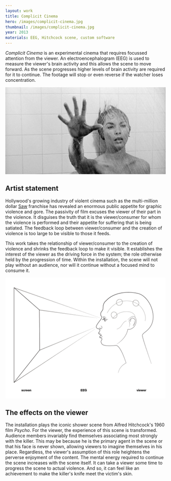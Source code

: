 ```yaml
---
layout: work
title: Complicit Cinema
hero: /images/complicit-cinema.jpg
thumbnail: /images/complicit-cinema.jpg
year: 2013
materials: EEG, Hitchcock scene, custom software
---
```



*Complicit Cinema* is an experimental cinema that requires focussed attention from the viewer. An electroencephalogram (EEG) is used to measure the viewer's brain activity and this allows the scene to move forward.
As the scene progresses higher levels of brain activity are required for it to continue. The footage will stop or even reverse if the watcher 
loses concentration. 

![Hitchcock's Psycho shower scene](/images/complicit-cinema.jpg)

## Artist statement
Hollywood's growing industry of violent cinema such as the multi-million dollar 
[Saw](https://en.wikipedia.org/wiki/Saw_(franchise)) franchise has revealed an
 enormous public appetite for graphic violence and gore.
The passivity of film excuses the viewer of their part in the
violence. It disguises the truth that it is the viewer/consumer for whom the
violence is performed and their appetite for suffering that is being satiated.
The feedback loop between viewer/consumer and the creation of violence is too
large to be visible to those it feeds.

This work takes the relationship of viewer/consumer to the creation
of violence and shrinks the feedback loop to make it visible. It establishes
the interest of the viewer as the driving force in the system; the role
otherwise held by the progression of time. Within the installation, the scene 
will not play without an audience, nor will it continue without a focused mind 
to consume it. 

![Hitchcock's Psycho shower scene](/images/complicit-cinema-schematic.png)


## The effects on the viewer
The installation plays the iconic shower scene from Alfred Hitchcock's 1960 film *Psycho*. For the viewer, the experience of this scene is transformed. Audience members invariably find themselves associating most strongly with the killer.
This may be because he is the primary agent in the scene or that his 
face is never shown, allowing viewers to imagine themselves in his place.
Regardless, the viewer's assumption of this role heightens the perverse
enjoyment of the content. The mental energy required to continue the scene 
increases with the scene itself. It can take a viewer some time to progress the 
scene to actual violence. And so, it can feel like an achievement to make the 
killer's knife meet the victim's skin.
